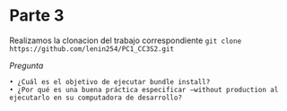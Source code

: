 # Parte 3
Realizamos la clonacion del trabajo correspondiente ```git clone https://github.com/lenin254/PC1_CC3S2.git```

*Pregunta*

    • ¿Cuál es el objetivo de ejecutar bundle install?
    • ¿Por qué es una buena práctica especificar –without production al ejecutarlo en su computadora de desarrollo?
